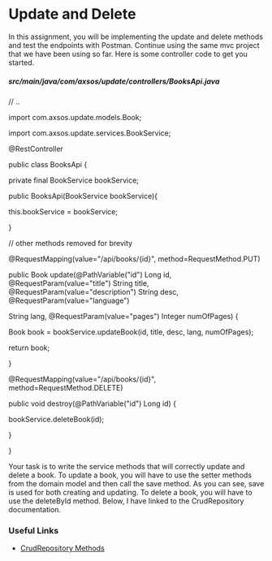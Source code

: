 <div class="module_description active_lesson_with_video ">
									
            
<h1>Update and Delete</h1>  
<p>In this assignment, you will be implementing the update and delete methods and test the endpoints with Postman. Continue using the same mvc project that we have been using so far. Here is some controller code to get you started.</p>
<h5 id="srcmainjavacomcodingdojobookscontrollersbooks.java-1">src/main/java/com/axsos/update/controllers/BooksApi.java</h5>

// ..
<p>import com.axsos.update.models.Book;</p>
<p>import com.axsos.update.services.BookService;</p>
<p>@RestController</p>
<p>public class BooksApi {</p>
<p>    private final BookService bookService;</p>
<p>    public BooksApi(BookService bookService){</p>
<p>        this.bookService = bookService;</p>
<p>    }</p>
<p>    // other methods removed for brevity</p>
<p>    @RequestMapping(value="/api/books/{id}", method=RequestMethod.PUT)</p>
<p>    public Book update(@PathVariable("id") Long id, @RequestParam(value="title") String title, @RequestParam(value="description") String desc, @RequestParam(value="language")</p> <p>String lang, @RequestParam(value="pages") Integer numOfPages) {</p>
<p>        Book book = bookService.updateBook(id, title, desc, lang, numOfPages);</p>
<p>        return book;</p>
<p>    }</p>
<p>    </p>
<p>    @RequestMapping(value="/api/books/{id}", method=RequestMethod.DELETE)</p>
<p>    public void destroy(@PathVariable("id") Long id) {</p>
<p>        bookService.deleteBook(id);</p>
<p>    }</p>
<p>}</p>

<p>Your task is to write the service methods that will correctly update and delete a book. To update a book, you will have to use the setter methods from the domain model and then call the <span>save</span> method. As you can see, <span>save</span> is used for both creating and updating. To delete a book, you will have to use the <span>deleteById</span> method. Below, I have linked to the <span>CrudRepository</span> documentation.
</p>
<div>
    <h3 id="useful-links">Useful Links</h3>
	<ul>
        <li><a href="https://docs.spring.io/spring-data/commons/docs/current/api/org/springframework/data/repository/CrudRepository.html" target="_blank">CrudRepository Methods</a></li>
    </ul>
</div>
        
